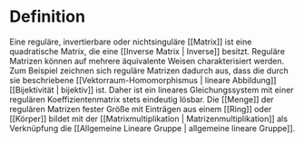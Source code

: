 # Definition
Eine reguläre, invertierbare oder nichtsinguläre [[Matrix]] ist eine quadratische Matrix, die eine [[Inverse Matrix | Inverse]] besitzt. Reguläre Matrizen können auf mehrere äquivalente Weisen charakterisiert werden. Zum Beispiel zeichnen sich reguläre Matrizen dadurch aus, dass die durch sie beschriebene [[Vektorraum-Homomorphismus | lineare Abbildung]] [[Bijektivität | bijektiv]] ist. Daher ist ein lineares Gleichungssystem mit einer regulären Koeffizientenmatrix stets eindeutig lösbar. Die [[Menge]] der regulären Matrizen fester Größe mit Einträgen aus einem [[Ring]] oder [[Körper]] bildet mit der [[Matrixmultiplikation | Matrizenmultiplikation]] als Verknüpfung die [[Allgemeine Lineare Gruppe | allgemeine lineare Gruppe]]. 


